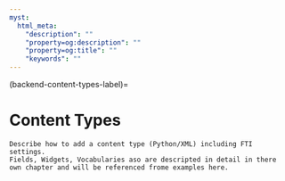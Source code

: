 ```yaml
---
myst:
  html_meta:
    "description": ""
    "property=og:description": ""
    "property=og:title": ""
    "keywords": ""
---
```


(backend-content-types-label)=

# Content Types


```{todo}
Describe how to add a content type (Python/XML) including FTI settings.
Fields, Widgets, Vocabularies aso are descripted in detail in there own chapter and will be referenced frome examples here.
```